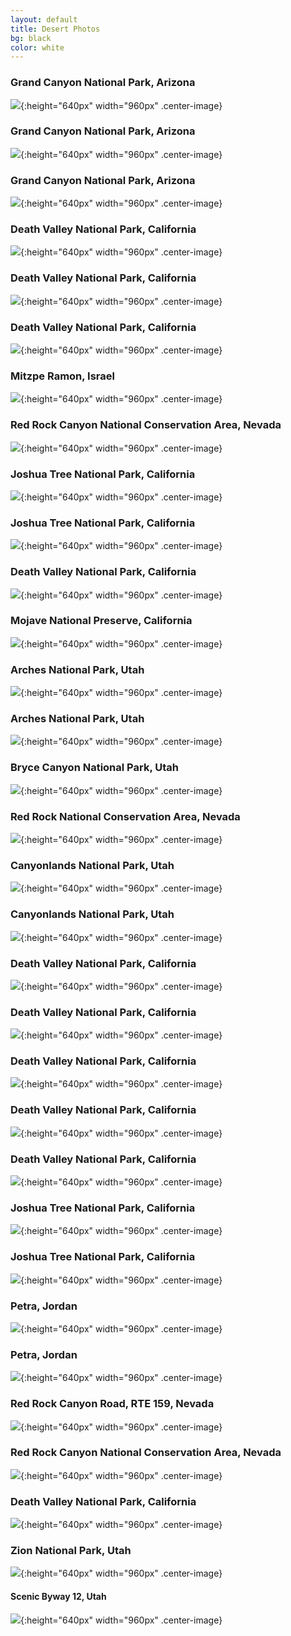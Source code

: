 ```yaml
---
layout: default
title: Desert Photos
bg: black
color: white
---
```


<meta property="og:image" content="https://lh3.googleusercontent.com/c6658hFl9yvvi9pt7N9Fm1dnw9oCirCwR0qeobBAbRHFdIOHG4PmGPl1avz1BLf7Ku0ZtTmPxvTEq0SAO-RKG3_aeHbcT2QSs21gPlF_LzQVMYXKxDpzN_VFkAk8-8Py_gJ0BrU_uXs=w2400" />

### Grand Canyon National Park, Arizona
![](https://lh3.googleusercontent.com/X8yQ9F8TYfly1O7jEqMpNPyOx8ioB20R1augem5RQRrvldwJuXGjw-sr-ChqEt1mBWZ7mfff6sx50qnAG6OrDB8Gzb9l3TtMzvsfd56KEIqCCUM5g1gfDFPxhk5SJPTaPIozKKd8yvw=w1920-h1080){:height="640px" width="960px" .center-image}

### Grand Canyon National Park, Arizona
![](https://lh3.googleusercontent.com/4TXwB5gGnlxzOy0ZUv8_bthrqcYLVXc-fMPrlUnY3TgTpCm09ZDKwoglh2J5XtVVOyW4GNAg1RH3BvQgRKsdBKkpYjX0fVrnwy1B8weOJW9T6iMgrx8oTSnyFIgaNaEbVfKbSzpgR2E=w1920-h1080){:height="640px" width="960px" .center-image}

### Grand Canyon National Park, Arizona
![](https://lh3.googleusercontent.com/rdPzQvCVqYhUdj0qZs2wXjotHWvrMETRFaV_8p2CFOm-giX9Gxb_6xMwDUKrNuplFMJ_LdMajVWvhLVC3cKZTwlgBb3n0eGNyJOOJ7c1L_UaSE9YmaSXJKKGnEmFBzwcsVt2VYMXdU0=w1920-h1080){:height="640px" width="960px" .center-image}

### Death Valley National Park, California
![](https://lh3.googleusercontent.com/bC-x7QO79vv0niiMtC1DkaUp0fwwQB-w2tW98-cuPCh4P3BsM2eT1zjGmKrFTpyotBk1SN8mwHeDdo88JsM7iFrwTMif0P7pJWFebcRIiCTZovVjkOye5MUEH_x5ML5ZL7Yz5uRIYbM=w1920-h1080){:height="640px" width="960px" .center-image}

### Death Valley National Park, California
![](https://lh3.googleusercontent.com/6hpq94KxBT87iBf72-tVB2-G-c_IWqSfmQn-Lcmz54WFvb4vQ714EwaMlNpy8_AfzFWvG3Q-_M2_-ymREtgFj2_xtkCgfFz0gKDOjXjXHEBjQfLUkZ3DwLaS-OfCwEEZQwh0WNZTnwc=w1920-h1080){:height="640px" width="960px" .center-image}

### Death Valley National Park, California
![](https://lh3.googleusercontent.com/bOEV1GV9lZKWfdA0Kx2MK2T-_n1MB70np6sxH7enpqsuaWpBIk7aoLLQlZbjI7vG2HOHZDil9-iI-jlO3lpIvgRcLv2iahdhJwprV29JmShUmqgHMbSdFsD7dxa3oBsZo0HaP9wAKA0=w1920-h1080){:height="640px" width="960px" .center-image}

### Mitzpe Ramon, Israel
![](https://lh3.googleusercontent.com/fiCy5z3IzESWxkpcRYl777y5jqb7u06jlcQfbQNIru0EjLPjlEPj9FrM4RziPjXQvjL52fnSyQpIKqB7MR9LG7dCTTDFqVaV2f5uWnlkG0l0CUmHGZy84j7EapWqIJKT476ALrh13VI=w2400){:height="640px" width="960px" .center-image}

### Red Rock Canyon National Conservation Area, Nevada
![](https://lh3.googleusercontent.com/WNoRVK3AJcSueVF61YyJWTP0A7xYhulmoQcQPLeYikCIS2tQ1T6huwGrn-Z2uj5yCMfxaTHhybWDJBv2XmpgSoUYHKUznCuUAkOmGwcHX8pIAp4Vz6VYX7MFxoPj9wqIsiHwNJHgTIk=w1920-h1080){:height="640px" width="960px" .center-image}

### Joshua Tree National Park, California
![](https://lh3.googleusercontent.com/rksqOAjduQ-5AyakBPxtRpJvIJpb-cOVvL2BPvZi8_vBd71APTbwJVemRVy5JPDg27c9dWJxCpZUN2S2AS5WsqYUEOSN_TvuE43DV7rmWIGP6OuoHBbzY9WmcLRussuDCvFTKKOg7DM=w2400){:height="640px" width="960px" .center-image}

### Joshua Tree National Park, California
![](https://lh3.googleusercontent.com/mDP11l1RF1ZX9eyx6RPbr7uB7seP85JVKVkbiqcjBRgurcRZy18Rx0G9szLHW7ewp4S9NpfPHQAdZhGJzO7Vn8EMsMZPZgGRe3K3Ym77hCwZRAP_-iVoMj7nATPe3d5n1uqCzmt6nmk=w2400){:height="640px" width="960px" .center-image}

### Death Valley National Park, California
![](https://lh3.googleusercontent.com/mmXR8wXXpDevqp-GZeAOQI3RVTnB80kXAdZymMIRrOJPTQQNJ0P-9QH1KteCWbq4nAr0LvNHl46YTlCOmKaoJsvCkUfdW-F2ci4Yg7S5hHKIYyuU-KYSlxrM6fXFdmvOSoFXi-bFWYg=w2400){:height="640px" width="960px" .center-image}

### Mojave National Preserve, California
![](https://lh3.googleusercontent.com/ASmGbofr54Em_5jqCZ0LHqMAJAp_yrKWGbiHPBVcCFCKca4DpgS427ilQWMnylqdCUniox0MpqcQd_4MCgo-_qR0gZ_ioR1L7el2PWGqdoU8YzLWHe36wy7dKAGr7u5NpWnRJ6ZKq1I=w1920-h1080){:height="640px" width="960px" .center-image}

### Arches National Park, Utah
![](https://lh3.googleusercontent.com/Ab6KcQXD2-6Qg6X3nrLKwgzKwPInqbip1MJRWSIgAqXwaJ7YE5vtMY9wdIKBqPlOre8BLKqpqUuMIkOG4sHvKJFFGuOHlK1FE9ULjpfdtEsP_3pmfYfh7VVAeA2wX4Sq9s6C2D2W-W8=w2400){:height="640px" width="960px" .center-image}

### Arches National Park, Utah
![](https://lh3.googleusercontent.com/dz3k_wADiWQOujYyseR5t3JJcr6EHa4KzRTYmIIa-XlX4lXqp1LHF15aPG7SuV7e9DiY0lh1UPlQoHu9smgP3szFO-QvaWemLsucSmuqdDmxIsLJT1VXMtHAKhlerL3vy94VFdQdjDo=w2400){:height="640px" width="960px" .center-image}

### Bryce Canyon National Park, Utah
![](https://lh3.googleusercontent.com/wHZUX8fbGQxaqnpZ5WPbghYOaK4AZ-Q5lVMYmYX9VfzYn1hlAVn_QnuFoeFVjBHKQjgOb4t04HkmTN5X7_TebFfVBLnr92EFfN-c_T45G4r1hecrjyM0hQtJyzSdSX5K_UfevKJzRgI=w2400){:height="640px" width="960px" .center-image}

### Red Rock National Conservation Area, Nevada
![](https://lh3.googleusercontent.com/IRlPiA7WYqsTgytc0o1DE2C42XD6ZChcASu1zeF3T2672rR2N17h3S4T1FeT-20mCx8BDKndQPdKEAX2nsx4HSx1anKQw7RyU3BmXSu5pnhtpwwT6gf9ToQWALX4vxQHTstRNz5tgcQ=w1920-h1080){:height="640px" width="960px" .center-image}

### Canyonlands National Park, Utah
![](https://lh3.googleusercontent.com/5in8eINmAlBAIE1sKfTMy_41bZyPK-OI0KOx967VT5NW25RWlS4uqFXXtgAHlYOG5AfKCKrjGnP3CLWHWqw9aKKZTkJwywrgzCKmm9xWR0xQAubPxDdiJ1mX5hCP1dyOxQWKfivXPbQ=w2400){:height="640px" width="960px" .center-image}

### Canyonlands National Park, Utah
![](https://lh3.googleusercontent.com/Cs6BQCIcTMr3R7zvDrzLZUGWtxCpQbwlB0enziCdhtGphwlDWdJAYWuAxb1EZRfuhs5nPD2uqhncDg48oRV6hDQE02kcBm8ZqVJgzaFwErJm0U0prPGCRRodbDP5j8rTpC6K_NMXX-k=w2400){:height="640px" width="960px" .center-image}

### Death Valley National Park, California
![](https://lh3.googleusercontent.com/9nNSZUyBshQfIBuZTY2u_o2bRrztbJ8e7OHCN8cuYh3NqGLZwe-umUcQratRLi8NPqntJAWM07J5JF2f8RK2zrov9ARZbuQDpOYYIseM4dI4U5_F48gUWWZnttiEzFdN9FkWAE4c9cE=w2400){:height="640px" width="960px" .center-image}

### Death Valley National Park, California
![](https://lh3.googleusercontent.com/NC4vHgYAKY5nDaMi16rTGUdObJZNghcrcf70g6tN_3fTivcE0zK-uxia-VQqUL4fNEcKFzJmdjP6WZfCHNzubkLafZJp33pccQIEhMJWuLZ5OnIDokCUQQefWAe3pYkehlznXInUGAo=w2400){:height="640px" width="960px" .center-image}

### Death Valley National Park, California
![](https://lh3.googleusercontent.com/VO1FckapUOBIAqdne17aPdYcrCZ_fead6LFJ3esNqY5_bqZMVBQlc4GIKx3kxgxxxNAKLpStA6_TkQVey4tue6g_FuVNRzHS87Xy7U0elHCZLVKbHbsOevrs4DbU4b7YJ5cTNWxWAPA=w2400){:height="640px" width="960px" .center-image}

### Death Valley National Park, California
![](https://lh3.googleusercontent.com/ZLdgzm8vjFx5yxVuD9HO_yulQ2crHgkjOkxaPys9CSJ0cUv992Gia21h4FL_zVaI1nleQQTkoY-a16XymmBpr7Boo2WgHXgCDNz-fG33EwBnF3hGctDP4ECF6ABJdgeajxfHpT2d1LU=w2400){:height="640px" width="960px" .center-image}

### Death Valley National Park, California
![](https://lh3.googleusercontent.com/k3k2tnv56CiN5K7Pa8ySYkNwxLNe0-lv2jLSqeAWv6LNniANk3z627Dt8iI1zUdauQnFnfK6b3lMw0D3nyqlG5yJGRdwRH2-ffaM_PSwWB9FbBWtTrEyhf1pzHk3d_APB1SKZDAp4MQ=w2400){:height="640px" width="960px" .center-image}

### Joshua Tree National Park, California
![](https://lh3.googleusercontent.com/5_30ikHY1KXHT7U_ZJcEfF2r2rlwrxS7jrwNfsMcNF9CBFUkXfFuFKdiVpuNbu2Ve8kN_2z3VJd3mLhi5ob1jFZzp-lH53TfIg_aEztTfiXGgYTVrjkvPulHZT85C-Kn4OASGA9xqIU=w2400){:height="640px" width="960px" .center-image}

### Joshua Tree National Park, California
![](https://lh3.googleusercontent.com/KJkUq4LMD6dGmyiENefel4IbUb1jObDpUSj1wpE31un-Rk7nFSJ24J2sS4z6oWq6uShX78PXhKWPkCvktuJ7uZbIJ1jMUW6KcB3i9UhfLn8slVZ9A2n2vnF8BACv59izW4H48qUJ1yE=w2400){:height="640px" width="960px" .center-image}

### Petra, Jordan
![](https://lh3.googleusercontent.com/kcitvGh5uBH6P2yDbndWBYHLotxbh0-B_qeCXORiYY0TFMlSg9K18dbPV7WIBHjGwTRICDhQgJ3N17DKpFxrOvG1n0eSWGqrMtafet_-RprrZ8n8Lt2lJ3dicD5SGMm2xcNaYXd2NAE=w2400){:height="640px" width="960px" .center-image}

### Petra, Jordan
![](https://lh3.googleusercontent.com/O8NzZ2x53WxcZv23yHS6Jes9Y_MF1D2MNUkNWzhUIjEYXSSYHPplD7pmKzxIqsVkOMdRGiMa1b1b7QL2j7na0y2sf0x1XbZDQ4hq37eFei3-DZXbJgT1tTdP1fC4iIGz_PlQ4m9QOBU=w2400){:height="640px" width="960px" .center-image}

### Red Rock Canyon Road, RTE 159, Nevada
![](https://lh3.googleusercontent.com/VCAx4rxIR9UBMuIWVQ1Yip8ItR9vqWXlYHC9b_bpEKOHEALTKaet6Z452ObBg9KP1Z707EcAiry2PPcR-vqpPewOgr9TH1yG2PTxI6qWo1ndkvwZCMpa8DdT1dsZMeLnRm7tlu8zPTA=w1920-h1080){:height="640px" width="960px" .center-image}

### Red Rock Canyon National Conservation Area, Nevada
![](https://lh3.googleusercontent.com/bAiuy_-a3nSqlwMcqyb7ETdphDjKpXidJS0OT2ETVPjmXkCkh7oLRM2vl8AQuuNkPXlBf9Qy8NXy-RssMlRfGbzTeuuDAUcxOzLYyxAwVhwjzoScLxWgE4DWiuYP1ioYngoBKobv0nc=w1920-h1080){:height="640px" width="960px" .center-image}

### Death Valley National Park, California
![](https://lh3.googleusercontent.com/c6658hFl9yvvi9pt7N9Fm1dnw9oCirCwR0qeobBAbRHFdIOHG4PmGPl1avz1BLf7Ku0ZtTmPxvTEq0SAO-RKG3_aeHbcT2QSs21gPlF_LzQVMYXKxDpzN_VFkAk8-8Py_gJ0BrU_uXs=w2400){:height="640px" width="960px" .center-image}

### Zion National Park, Utah
![](https://lh3.googleusercontent.com/q0giABa3KjuqrIdun_hv3FgYSiIyWmHv3Ak0qSMhIZoaF2WEMIkGTLaZ1GLep64qqRyVjhl9jZPIayP3vBiH98s8exmv1GcgMq62v90DDDKFJeSMfDwSUQfdXJ0lWiYRSJeibRhHHLI=w2400){:height="640px" width="960px" .center-image}

#### Scenic Byway 12, Utah
![](https://lh3.googleusercontent.com/RaXcTxsB5vklncHpHvLYV66jGRRkYsHQTHd20VIJVCrj2mzQKd4EnGfMlpuCXqELMKw5rnTYi7qlER-4dMhZhlHlcovjkPnJfOmey1NTCKpXyZ56eBH_0HisvmJiFbp14omUsCxXbL0=w2400){:height="640px" width="960px" .center-image}
